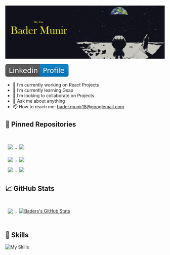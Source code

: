 ![baders GitHub Banner](./assets/moon2.png)

[![LinkedIn Badge](./assets/linkedin.svg)](https://www.linkedin.com/in/badermunir/)

- 🔭 I’m currently working on React Projects
- 🌱 I’m currently learning Gsap
- 👯 I’m looking to collaborate on Projects
- 💬 Ask me about anything
- 📫 How to reach me: bader.munir18@googlemail.com

## 📌 Pinned Repositories

<br>
<a href="https://github.com/XBaderM/tech-blog">
  <img align="center" style="margin:1rem 0.5rem" src="https://github-readme-stats.vercel.app/api/pin/?username=XBaderM&repo=tech-blog&title_color=ffffff&text_color=c9cacc&icon_color=4AB197&bg_color=1A2B34" />
</a>

<a href="https://github.com/XBaderM/e-commerce">
  <img align="center" style="margin:0.5rem" src="https://github-readme-stats.vercel.app/api/pin/?username=XBaderM&repo=e-commerce&title_color=ffffff&text_color=c9cacc&icon_color=4AB197&bg_color=1A2B34" />
</a>



<br>

<a href="https://github.com/XBaderM/Note-Taker">
  <img align="center" style="margin:0.5rem" src="https://github-readme-stats.vercel.app/api/pin/?username=XBaderM&repo=Note-Taker&title_color=ffffff&text_color=c9cacc&icon_color=4AB197&bg_color=1A2B34" />
</a>
<a href="https://github.com/XBaderM/Readme-Generator">
  <img align="center" style="margin:0.5rem" src="https://github-readme-stats.vercel.app/api/pin/?username=XBaderM&repo=Readme-Generator&title_color=ffffff&text_color=c9cacc&icon_color=4AB197&bg_color=1A2B34" />
</a>
<br>
<a href="https://github.com/XBaderM/Day-Planner">
  <img align="center" style="margin:0.5rem" src="https://github-readme-stats.vercel.app/api/pin/?username=XBaderM&repo=Day-Planner&title_color=ffffff&text_color=c9cacc&icon_color=4AB197&bg_color=1A2B34" />
</a>
<a href="https://github.com/XBaderM/Weather-Dashboard">
  <img align="center" style="margin:0.5rem" src="github-readme-stats-xbaderm.vercel.app/api/pin/?username=XBaderM&repo=Weather-Dashboard&title_color=ffffff&text_color=c9cacc&icon_color=4AB197&bg_color=1A2B34" />
</a>
<br>

## &#x1f4c8; GitHub Stats

<br>

<a href="https://github.com/XBaderM">
  <img align="center" style="margin:0.5rem" src="github-readme-stats-xbaderm.vercel.app/api/top-langs/?username=XBaderM&hide=html,css&title_color=ffffff&text_color=c9cacc&icon_color=4AB197&bg_color=1A2B34" />
</a>

<a href="https://github.com/XBaderM">
  <img align="center" style="margin:0.5rem" src="github-readme-stats-w2gq.vercel.app
/api?username=XBaderM&show_icons=true&line_height=27&count_private=true&title_color=ffffff&text_color=c9cacc&icon_color=4AB097&bg_color=1A2B34" alt="Baders's GitHub Stats" />
</a>

<br>
<br>

## 💼 Skills

![My Skills](https://skillicons.dev/icons?i=js,html,css,react,redux,nodejs,tailwind,bootstrap,cs,git,github,gitlab,graphql,ai,ps,xd,jest,jquery,mongodb,mysql,vscode)
